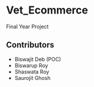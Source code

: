 # Vet_Ecommerce
Final Year Project

## Contributors
- Biswajit Deb (POC)
- Biswarup Roy
- Shaswata Roy
- Saurojit Ghosh


